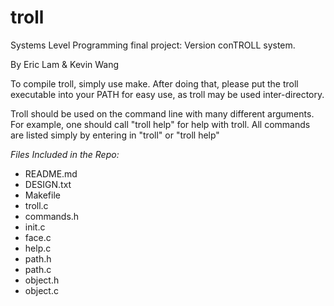 troll
=====

Systems Level Programming final project: Version conTROLL system.

By Eric Lam & Kevin Wang

To compile troll, simply use make. After doing that, please put the troll executable into your PATH for easy use, as troll may be used inter-directory.

Troll should be used on the command line with many different arguments. For example, one should call "troll help" for help with troll. All commands are listed simply by entering in "troll" or "troll help"

*Files Included in the Repo:*
* README.md
* DESIGN.txt
* Makefile
* troll.c
* commands.h
* init.c
* face.c
* help.c
* path.h
* path.c
* object.h
* object.c

